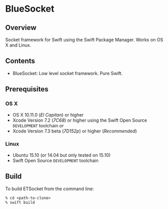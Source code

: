 # BlueSocket

## Overview
Socket framework for Swift using the Swift Package Manager. Works on OS X and Linux.

## Contents

* BlueSocket: Low level socket framework. Pure Swift. 

## Prerequisites

### OS X

* OS X 10.11.0 (*El Capitan*) or higher
* Xcode Version 7.2 (*7C68*) or higher using the Swift Open Source `DEVELOPMENT` toolchain
   *or*
* Xcode Version 7.3 beta (*7D152p*) or higher (*Recommended*)

### Linux

* Ubuntu 15.10 (or 14.04 but only tested on 15.10)
* Swift Open Source `DEVELOPMENT` toolchain

## Build

To build ETSocket from the command line:

```
% cd <path-to-clone>
% swift build
```
